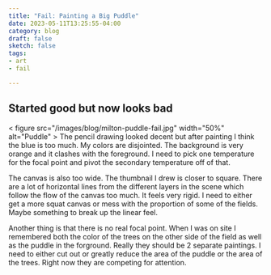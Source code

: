```yaml
---
title: "Fail: Painting a Big Puddle"
date: 2023-05-11T13:25:55-04:00
category: blog
draft: false
sketch: false
tags: 
- art
- fail

---
```

## Started good but now looks bad
< figure src="/images/blog/milton-puddle-fail.jpg" width="50%" alt="Puddle" > 
The pencil drawing looked decent but after painting I think the blue is too much.
My colors are disjointed. The background is very orange and it clashes with the foreground.
I need to pick one temperature for the focal point and pivot the secondary temperature off of that.

The canvas is also too wide.
The thumbnail I drew is closer to square.
There are a lot of horizontal lines from the different layers in the scene which follow the flow of the canvas too much.
It feels very rigid. I need to either get a more squat canvas or mess with the proportion of some of the fields.
Maybe something to break up the linear feel.

Another thing is that there is no real focal point.
When I was on site I remembered both the color of the trees on the other side of the field as well as the puddle in the forground.
Really they should be 2 separate paintings. 
I need to either cut out or greatly reduce the area of the puddle or the area of the trees.
Right now they are competing for attention.



